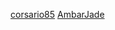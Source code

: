 [corsario85](https://github.com/corsario85/prueba-gh-eii)
[AmbarJade](https://github.com/AmbarJade/Prueba-2)
